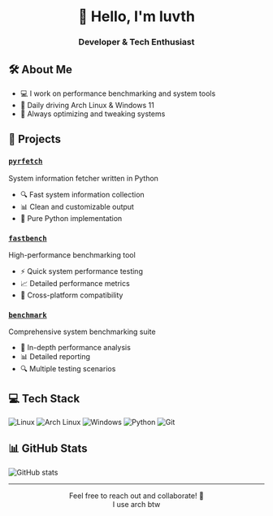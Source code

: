 <div align="center">

# 👋 Hello, I'm luvth

### Developer & Tech Enthusiast
</div>

## 🛠️ About Me
- 💻 I work on performance benchmarking and system tools
- 🐧 Daily driving Arch Linux & Windows 11
- 🔧 Always optimizing and tweaking systems

## 🚀 Projects

### [`pyrfetch`](https://github.com/luvth/pyrfetch)
System information fetcher written in Python
- 🔍 Fast system information collection
- 📊 Clean and customizable output
- 🐍 Pure Python implementation

### [`fastbench`](https://github.com/luvth/fastbench)
High-performance benchmarking tool
- ⚡ Quick system performance testing
- 📈 Detailed performance metrics
- 🔄 Cross-platform compatibility

### [`benchmark`](https://github.com/luvth/benchmark)
Comprehensive system benchmarking suite
- 🎯 In-depth performance analysis
- 📊 Detailed reporting
- 🔍 Multiple testing scenarios

## 💻 Tech Stack

![Linux](https://img.shields.io/badge/-Linux-FCC624?style=flat-square&logo=linux&logoColor=black)
![Arch Linux](https://img.shields.io/badge/-Arch_Linux-1793D1?style=flat-square&logo=arch-linux&logoColor=white)
![Windows](https://img.shields.io/badge/-Windows_11-0078D6?style=flat-square&logo=windows&logoColor=white)
![Python](https://img.shields.io/badge/-Python-3776AB?style=flat-square&logo=python&logoColor=white)
![Git](https://img.shields.io/badge/-Git-F05032?style=flat-square&logo=git&logoColor=white)

## 📊 GitHub Stats

![GitHub stats](https://github-readme-stats.vercel.app/api?username=luvth&show_icons=true&theme=radical)

---

<div align="center">
Feel free to reach out and collaborate! 🤝
</div>
<div align="center">
I use arch btw
</div>
